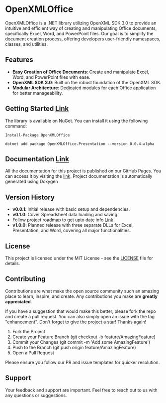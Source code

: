 # OpenXMLOffice

OpenXMLOffice is a .NET library utilizing OpenXML SDK 3.0 to provide an intuitive and efficient way of creating and manipulating Office documents, specifically Excel, Word, and PowerPoint files. Our goal is to simplify the document creation process, offering developers user-friendly namespaces, classes, and utilities.

## Features

- **Easy Creation of Office Documents**: Create and manipulate Excel, Word, and PowerPoint files with ease.
- **OpenXML SDK 3.0**: Built on the robust foundation of the OpenXML SDK.
- **Modular Architecture**: Dedicated modules for each Office application for better manageability.

## Getting Started [Link](https://www.nuget.org/packages?q=OpenXMLOffice)

The library is available on NuGet. You can install it using the following command:

```shell
Install-Package OpenXMLOffice
```

```shell
dotnet add package OpenXMLOffice.Presentation --version 0.0.4-alpha
```

## Documentation [Link](https://draviavemal.github.io/OpenXMLOffice)

All the documentation for this project is published on our GitHub Pages. You can access it by visiting the [link](https://draviavemal.github.io/OpenXMLOffice). Project documentation is automatically generated using Doxygen

## Version History

- **v0.0.1**: Initial release with basic setup and dependencies.
- **v0.1.0**: Cover Spreadsheet data loading and saving.
- Follow project roadmap to get upto date info [Link](https://github.com/users/DraviaVemal/projects/2)
- **v1.0.0**: Planned release with three separate DLLs for Excel, Presentation, and Word, covering all major functionalities.

## License

This project is licensed under the MIT License - see the [LICENSE](https://github.com/DraviaVemal/OpenXMLOffice/blob/main/LICENSE) file for details.

## Contributing

Contributions are what make the open source community such an amazing place to learn, inspire, and create. Any contributions you make are **greatly appreciated**.

If you have a suggestion that would make this better, please fork the repo and create a pull request. You can also simply open an issue with the tag "enhancement". Don't forget to give the project a star! Thanks again!

1. Fork the Project
2. Create your Feature Branch (git checkout -b feature/AmazingFeature)
3. Commit your Changes (git commit -m 'Add some AmazingFeature')
4. Push to the Branch (git push origin feature/AmazingFeature)
5. Open a Pull Request

Please ensure you follow our PR and issue templates for quicker resolution.

## Support

Your feedback and support are important. Feel free to reach out to us with any questions or suggestions.
